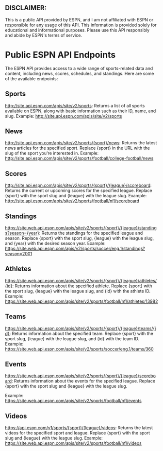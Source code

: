 ## DISCLAIMER: 

This is a public API provided by ESPN, and I am not affiliated with ESPN or responsible for any usage of this API. This information is provided solely for educational and informational purposes. Please use this API responsibly and abide by ESPN's terms of service.

#  Public ESPN API Endpoints

The ESPN API provides access to a wide range of sports-related data and content, including news, scores, schedules, and standings. Here are some of the available endpoints:

## Sports

http://site.api.espn.com/apis/site/v2/sports: Returns a list of all sports available on ESPN, along with basic information such as their ID, name, and slug.
Example: http://site.api.espn.com/apis/site/v2/sports

## News

http://site.api.espn.com/apis/site/v2/sports/{sport}/news: Returns the latest news articles for the specified sport. Replace {sport} in the URL with the slug of the sport you're interested in.
Example: http://site.api.espn.com/apis/site/v2/sports/football/college-football/news

## Scores

http://site.api.espn.com/apis/site/v2/sports/{sport}/{league}/scoreboard: Returns the current or upcoming scores for the specified league. Replace {sport} with the sport slug and {league} with the league slug.
Example: http://site.api.espn.com/apis/site/v2/sports/football/nfl/scoreboard

## Standings

https://site.web.api.espn.com/apis/site/v2/sports/{sport}/{league}/standings?season={year}: Returns the standings for the specified league and season. Replace {sport} with the sport slug, {league} with the league slug, and {year} with the desired season year.
Example: https://site.web.api.espn.com/apis/v2/sports/soccer/eng.1/standings?season=2001

## Athletes

https://site.web.api.espn.com/apis/site/v2/sports/{sport}/{league}/athletes/{id}: Returns information about the specified athlete. Replace {sport} with the sport slug, {league} with the league slug, and {id} with the athlete ID.
Example: https://site.web.api.espn.com/apis/site/v2/sports/football/nfl/athletes/13982

## Teams

https://site.web.api.espn.com/apis/site/v2/sports/{sport}/{league}/teams/{id}: Returns information about the specified team. Replace {sport} with the sport slug, {league} with the league slug, and {id} with the team ID.
Example: https://site.web.api.espn.com/apis/site/v2/sports/soccer/eng.1/teams/360

## Events

https://site.web.api.espn.com/apis/site/v2/sports/{sport}/{league}/scoreboard: Returns information about the events for the specified league. Replace {sport} with the sport slug and {league} with the league slug.

Example: https://site.web.api.espn.com/apis/site/v2/sports/football/nfl/events


## Videos
https://api.espn.com/v1/sports/{sport}/{league}/videos: Returns the latest videos for the specified sport and league. Replace {sport} with the sport slug and {league} with the league slug.
Example: https://site.web.api.espn.com/apis/site/v2/sports/football/nfl/videos
